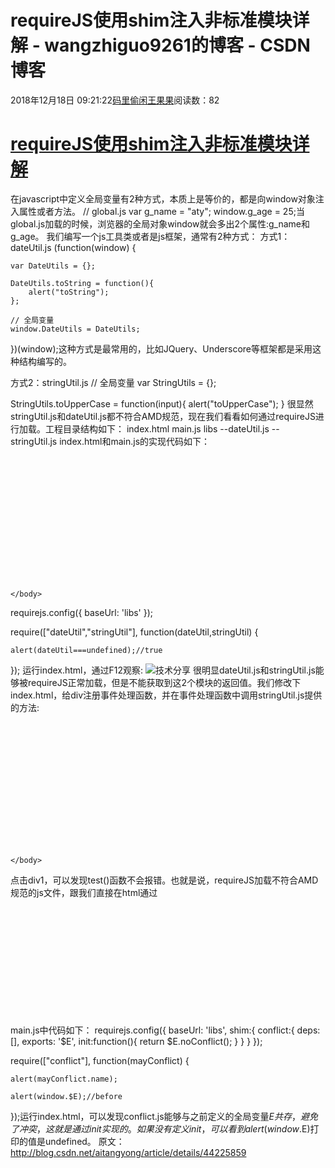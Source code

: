 
# requireJS使用shim注入非标准模块详解 - wangzhiguo9261的博客 - CSDN博客


2018年12月18日 09:21:22[码里偷闲王果果](https://me.csdn.net/wangzhiguo9261)阅读数：82


# [requireJS使用shim注入非标准模块详解](https://www.cnblogs.com/leungUwah/p/6239526.html)
在javascript中定义全局变量有2种方式，本质上是等价的，都是向window对象注入属性或者方法。
// global.js
var g_name = "aty";
window.g_age = 25;当global.js加载的时候，浏览器的全局对象window就会多出2个属性:g_name和g_age。
我们编写一个js工具类或者是js框架，通常有2种方式：
方式1：dateUtil.js
(function(window) {
 
	var DateUtils = {};
	
	DateUtils.toString = function(){
		alert("toString");
	};
 
	// 全局变量
	window.DateUtils = DateUtils;
  
})(window);这种方式是最常用的，比如JQuery、Underscore等框架都是采用这种结构编写的。

方式2：stringUtil.js
// 全局变量
var StringUtils = {};

StringUtils.toUpperCase = function(input){
	alert("toUpperCase");
}
很显然stringUtil.js和dateUtil.js都不符合AMD规范，现在我们看看如何通过requireJS进行加载。工程目录结构如下：
index.html
main.js
libs
	--dateUtil.js
	--stringUtil.js
index.html和main.js的实现代码如下：
<!doctype html>
<html>
    <head>
        <title>shim</title>
        <meta charset="utf-8">
        <script data-main="main.js" src="./../requirejs-2.1.15.js"></script>
    </head>
    <body>
		<div id="div1" style="width:200px;height:200px;"></div>
     
    </body>
</html>
requirejs.config({
    baseUrl: 'libs'
});

require(["dateUtil","stringUtil"], function(dateUtil,stringUtil) {
    
	alert(dateUtil===undefined);//true
});
运行index.html，通过F12观察:
![技术分享](https://csdnimg.cn/release/phoenix/outside_default.png)
很明显dateUtil.js和stringUtil.js能够被requireJS正常加载，但是不能获取到这2个模块的返回值。我们修改下index.html，给div注册事件处理函数，并在事件处理函数中调用stringUtil.js提供的方法:
<!doctype html>
<html>
    <head>
        <title>shim</title>
        <meta charset="utf-8">
        <script data-main="main.js" src="./../requirejs-2.1.15.js"></script>
		<script>
			function test()
			{
				StringUtils.toUpperCase();
			}
		</script>
    </head>
    <body>
		<div id="div1" style="width:200px;height:200px;" onclick="test();"></div>
     
    </body>
</html>点击div1，可以发现test()函数不会报错。也就是说，requireJS加载不符合AMD规范的js文件，跟我们直接在html通过<script>标签加载，没有太大的差别。js文件中引入的全局变量，依然会存在，依然能够正常使用。

下面我们看下shim参数的使用方式，我们将main.js修改如下:
requirejs.config({
    baseUrl: 'libs',
	shim:{
		dateUtil:{
			  deps:[],
			  exports: 'DateUtils'
		},
		stringUtil:{
			  deps:[],
			  exports: 'StringUtils'
		}
	}
});

require(["dateUtil","stringUtil"], function(dateUtil,stringUtil) {
    
	stringUtil.toUpperCase();
	dateUtil.toString();
});这段代码可以正常运行，可以看到：shim参数能够帮助我们以AMD模块的方式，使用那些不符合AMD规范的模块。下面接介绍下：deps和exports的含义。exports很好理解，就是模块的返回值。main.js中exports的值，一定要与dateUtil.js和stringUtil.js中暴露出的全局变量名称一致。很显然dateUtil.js和stringUtil.js这2个模块的返回值，就是暴露出的全局变量window.DateUtils和window.StringUtils，requireJS框架就是将这些全局变量的值返回，作为模块的返回结果。如果dateUtil.js或stringUtil.js中暴露了多个全局变量，那么exports可以指定其中任何的一个，作为模块的返回结果。不过一般的框架，都只会使用1个全局变量，这样冲突的可能性会减少，毕竟全局变量越少越好。

上面我们编写的dateUtil.js和stringUtil.js，都不依赖于其他js模块，所以指定的deps是空数组。下面我们编写的aplugin.js和bplugin.js都依赖于模块util.js。
//aplugin.js
(function(window,util) {
 
	var a = {};
	
	a.toString = function(){
		alert("a="+util.add(1,2));
	};
 
	// 全局变量
	window.a = a;
  
})(window,util);//bplugin.js
var b = {};
b.toString = function(){
	alert("b="+util.add(1,2));
}//util.js
var util = {};
util.add = function(v1,v2){
	return v1+v2;
};main.js代码如下，只有设置正确的依赖顺序，使用的时候才不会出问题。

requirejs.config({
    baseUrl: 'libs',
	shim:{
		dateUtil:{
			  deps:[],
			  exports: 'DateUtils'
		},
		stringUtil:{
			  deps:[],
			  exports: 'StringUtils'
		},
		aplugin:{
			  deps:["util"],
			  exports: 'a'
		},
		bplugin:{
			  deps:["util"],
			  exports: 'b'
		}
	}
});

require(["stringUtil","dateUtil","aplugin","bplugin"], function(string,date) {
    
	//string.toString();
	//date.toString();
	var aPl = require("aplugin");
	var bPl = require("bplugin");
	aPl.toString();
	bPl.toString();
});很显然util.js也不符合AMD规范，如果A模块依赖于B模块，A模块不符合AMD规范(使用的是全局变量)，那么B模块也必须是使用全局变量，否则会报错。即如果将util.js改成符合AMD规范的写法，那么aplugin.js和bplugin.js都会因找不到util对象而报错。

// 符合AMD规范的util.js
define(function(){
	
	function add(v1,v2)
	{
		return v1+v2;
	}
	
	return {"add":add};
});
最后我们看下shim配置参数中init的作用。init可以指定一个函数主要就是用来避免类库之间的冲突。由于不符合AMD规范的js文件，会使用全局变量。所以当加载多个模块的时候存在名字冲突的可能。比如JQuery、UnderScore等框架都会提供一个noConflict()函数来避免名字冲突，noConflict()的实现原理可以[参考这篇文章](http://blog.csdn.net/aitangyong/article/details/44200751)。
我们编写一个不符合AMD规范的模块conflict.js，使用了全局变量$E，并提供noConflict方法。
(function(window) {
	// 保存之前数据
	var _$E = window.$E;
	var myplugin = {"name":"aty"};
	myplugin.noConflict = function(){
		window.$E = _$E;
		return myplugin;
	};
	
	// 向全局对象注册$E
	window.$E = myplugin;
})(window);
将index.html修改如下，在requireJS加载之前，先定义一个全局变量$E。

<!doctype html>
<html>
    <head>
        <title>shim</title>
        <meta charset="utf-8">
		<script>
			var $E = "before";
		</script>
        <script data-main="main.js" src="./../requirejs-2.1.15.js"></script>
    </head>
    <body>
		<div id="div1" style="width:200px;height:200px;" onclick="test();"></div>
    </body>
</html>
main.js中代码如下：
requirejs.config({
    baseUrl: 'libs',
	shim:{
		conflict:{
			  deps:[],
			  exports: '$E',
			  init:function(){
				 return $E.noConflict();
			  }
		}
	}
});

require(["conflict"], function(mayConflict) {
    
	alert(mayConflict.name);
	
	alert(window.$E);//before
	
});运行index.html，可以发现conflict.js能够与之前定义的全局变量$E共存，避免了冲突，这就是通过init实现的。如果没有定义init，可以看到alert(window.$E)打印的值是undefined。
原文：http://blog.csdn.net/aitangyong/article/details/44225859

